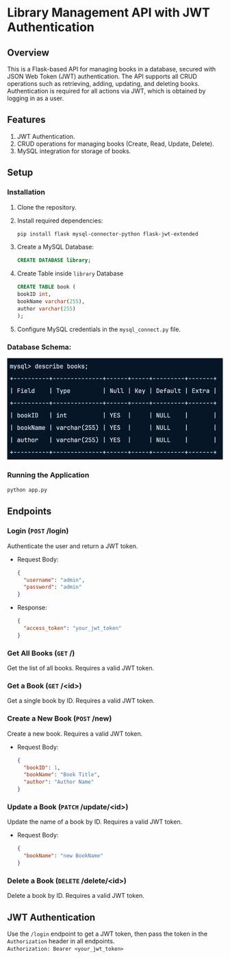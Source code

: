 # Library Management API with JWT Authentication

## Overview

This is a Flask-based API for managing books in a database, secured with JSON Web Token (JWT) authentication. The API
supports all CRUD operations such as retrieving, adding, updating, and deleting books. Authentication is required for all actions
via JWT, which is obtained by logging in as a user.

## Features

1. JWT Authentication.
2. CRUD operations for managing books (Create, Read, Update, Delete).
3. MySQL integration for storage of books.

## Setup

### Installation

1. Clone the repository.
2. Install required dependencies:

    ```bash
    pip install flask mysql-connector-python flask-jwt-extended
    ```

3. Create a MySQL Database:

    ```sql
    CREATE DATABASE library;
    ```
4. Create Table inside `library` Database
    ```sql
    CREATE TABLE book (
    bookID int,
    bookName varchar(255),
    author varchar(255)
    );
    ```

5. Configure MySQL credentials in the `mysql_connect.py` file.

### Database Schema:

![image](schema.png)

### Running the Application

```bash
python app.py
```

## Endpoints

### Login (`POST` /login)

Authenticate the user and return a JWT token.

- Request Body:

   ```json
   {
     "username": "admin",
     "password": "admin"
   }
   ```

- Response:

   ```json
   {
     "access_token": "your_jwt_token"
   }
   ```

### Get All Books (`GET` /)

Get the list of all books. Requires a valid JWT token.

### Get a Book (`GET` /&lt;id&gt;)

Get a single book by ID. Requires a valid JWT token.

### Create a New Book (`POST` /new)

Create a new book. Requires a valid JWT token.

- Request Body:

   ```json
   {
     "bookID": 1,
     "bookName": "Book Title",
     "author": "Author Name"
   }
   ```

### Update a Book (`PATCH` /update/&lt;id&gt;)

Update the name of a book by ID. Requires a valid JWT token.

- Request Body:

   ```json
   {
     "bookName": "new BookName"
   }
   ```

### Delete a Book (`DELETE` /delete/&lt;id&gt;)

Delete a book by ID. Requires a valid JWT token.

## JWT Authentication

Use the `/login` endpoint to get a JWT token, then pass the token in the `Authorization` header in all endpoints.\
```Authorization: Bearer <your_jwt_token>```
